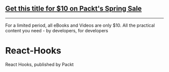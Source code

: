 ## [Get this title for $10 on Packt's Spring Sale](https://www.packt.com/V15705?utm_source=github&utm_medium=packt-github-repo&utm_campaign=spring_10_dollar_2022)
-----
For a limited period, all eBooks and Videos are only $10. All the practical content you need \- by developers, for developers

# React-Hooks
React Hooks, published by Packt
